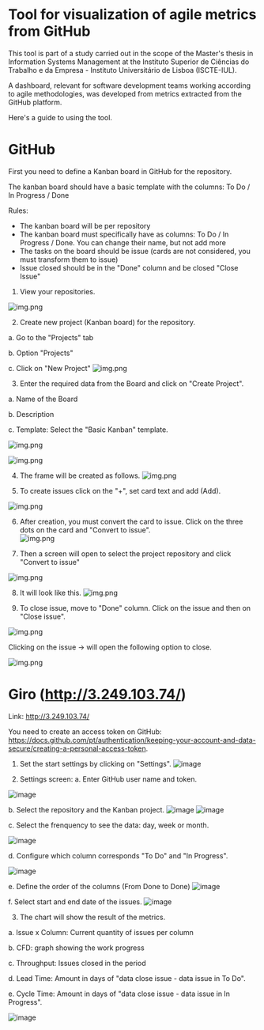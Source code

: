 # Tool for visualization of agile metrics from GitHub

This tool is part of a study carried out in the scope of the Master's thesis in Information Systems Management at the Instituto Superior de Ciências do Trabalho e da Empresa - Instituto Universitário de Lisboa (ISCTE-IUL).

A dashboard, relevant for software development teams working according to agile methodologies, was developed from metrics extracted from the GitHub platform.

Here's a guide to using the tool.


# GitHub

First you need to define a Kanban board in GitHub for the repository.

The kanban board should have a basic template with the columns: To Do / In Progress / Done

Rules:
- The kanban board will be per repository
- The kanban board must specifically have as columns: To Do / In Progress / Done. You can change their name, but not add more
- The tasks on the board should be issue (cards are not considered, you must transform them to issue)
- Issue closed should be in the "Done" column and be closed "Close Issue"


1)  View your repositories.

![img.png](images/repositories.png)

2) Create new project (Kanban board) for the repository.

a.	Go to the "Projects" tab

b.	Option "Projects"

c.	Click on "New Project"
![img.png](images/project.png)

3) Enter the required data from the Board and click on "Create Project".

a.	Name of the Board

b.	Description

c.	Template: Select the "Basic Kanban" template.

![img.png](images/createproject.png)

![img.png](images/projectteemplate.png)


4) The frame will be created as follows.
![img.png](images/projectteste.png)

5) To create issues click on the "+", set card text and add (Add).

![img.png](images/projetoteste1.png)

6) After creation, you must convert the card to issue. Click on the three dots on the card and "Convert to issue".  
![img.png](images/convertissue.png)

7) Then a screen will open to select the project repository and click "Convert to issue"

![img.png](images/convertnoteissue.png)

8) It will look like this.
![img.png](images/card1.png)

9) To close issue, move to "Done" column.  Click on the issue and then on "Close issue".

![img.png](images/criadocard1.png)

Clicking on the issue -> will open the following option to close.

![img.png](images/closeissue.png)


# Giro (http://3.249.103.74/)

Link: http://3.249.103.74/

You need to create an access token on GitHub: https://docs.github.com/pt/authentication/keeping-your-account-and-data-secure/creating-a-personal-access-token.

1) Set the start settings by clicking on "Settings". 
![image](https://user-images.githubusercontent.com/93287789/190505938-c60d98c6-5efa-41fe-8dce-7c60abcd9dad.png)

2) Settings screen:
a.	Enter GitHub user name and token.

![image](https://user-images.githubusercontent.com/93287789/190506187-5feed308-6baa-4095-978d-8556f4442e03.png)

b.	Select the repository and the Kanban project.
![image](https://user-images.githubusercontent.com/93287789/190506393-f77f3a62-bbac-49d5-8599-85c23c269006.png)
![image](https://user-images.githubusercontent.com/93287789/190506405-9327a914-f489-43fa-ae18-62099b9f20f8.png)

c.	Select the frenquency to see the data: day, week or month.

![image](https://user-images.githubusercontent.com/93287789/190506841-ed2e7516-bce6-47d4-951b-8b1603fe92f3.png)

d.	Configure which column corresponds "To Do" and "In Progress".

![image](https://user-images.githubusercontent.com/93287789/190619574-165ece24-1eff-434b-9eb6-eac3057741e0.png)

e.	Define the order of the columns (From Done to Done)
![image](https://user-images.githubusercontent.com/93287789/190620087-62cd952c-9498-4956-a54d-44008d535e66.png)

f.	Select start and end date of the issues.
![image](https://user-images.githubusercontent.com/93287789/190620398-3e77d6e5-9778-487f-b982-906eee3931e3.png)

3)  The chart will show the result of the metrics.

a.	Issue x Column: Current quantity of issues per column

b.	CFD: graph showing the work progress 

c.	Throughput: Issues closed in the period

d.	Lead Time: Amount in days of "data close issue - data issue in To Do".

e.	Cycle Time: Amount in days of "data close issue - data issue in In Progress".


![image](https://user-images.githubusercontent.com/93287789/190621537-6ceddfeb-9253-47e3-8144-938982d8fc5b.png)



